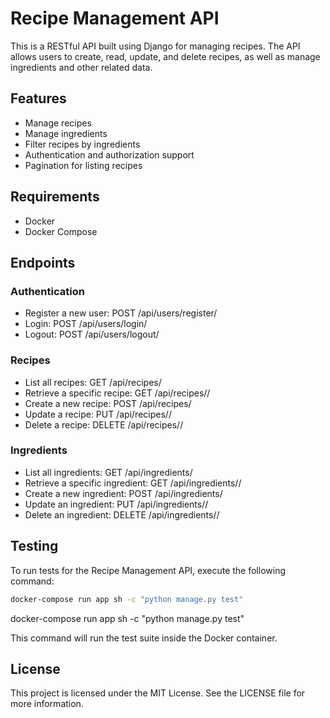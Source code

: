 # Recipe Management API

This is a RESTful API built using Django for managing recipes. The API allows users to create, read, update, and delete recipes, as well as manage ingredients and other related data.

## Features

- Manage recipes
- Manage ingredients
- Filter recipes by ingredients
- Authentication and authorization support
- Pagination for listing recipes

## Requirements

- Docker
- Docker Compose

## Endpoints

### Authentication

- Register a new user: POST /api/users/register/
- Login: POST /api/users/login/
- Logout: POST /api/users/logout/

### Recipes

- List all recipes: GET /api/recipes/
- Retrieve a specific recipe: GET /api/recipes/<id>/
- Create a new recipe: POST /api/recipes/
- Update a recipe: PUT /api/recipes/<id>/
- Delete a recipe: DELETE /api/recipes/<id>/

### Ingredients

- List all ingredients: GET /api/ingredients/
- Retrieve a specific ingredient: GET /api/ingredients/<id>/
- Create a new ingredient: POST /api/ingredients/
- Update an ingredient: PUT /api/ingredients/<id>/
- Delete an ingredient: DELETE /api/ingredients/<id>/

## Testing

To run tests for the Recipe Management API, execute the following command:

```bash
docker-compose run app sh -c "python manage.py test"
```

docker-compose run app sh -c "python manage.py test"

This command will run the test suite inside the Docker container.

## License

This project is licensed under the MIT License. See the LICENSE file for more information.
